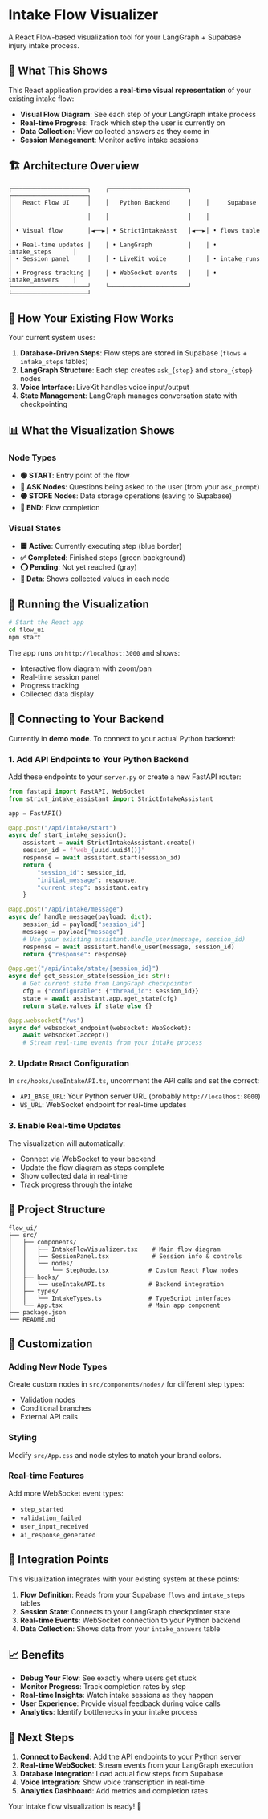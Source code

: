 # Intake Flow Visualizer

A React Flow-based visualization tool for your LangGraph + Supabase injury intake process.

## 🎯 What This Shows

This React application provides a **real-time visual representation** of your existing intake flow:

- **Visual Flow Diagram**: See each step of your LangGraph intake process
- **Real-time Progress**: Track which step the user is currently on
- **Data Collection**: View collected answers as they come in
- **Session Management**: Monitor active intake sessions

## 🏗️ Architecture Overview

```
┌─────────────────────┐    ┌──────────────────────┐    ┌─────────────────────┐
│   React Flow UI     │    │   Python Backend     │    │     Supabase        │
│                     │    │                      │    │                     │
│ • Visual flow       │◄──►│ • StrictIntakeAsst   │◄──►│ • flows table       │
│ • Real-time updates │    │ • LangGraph          │    │ • intake_steps      │
│ • Session panel     │    │ • LiveKit voice      │    │ • intake_runs       │
│ • Progress tracking │    │ • WebSocket events   │    │ • intake_answers    │
└─────────────────────┘    └──────────────────────┘    └─────────────────────┘
```

## 🔄 How Your Existing Flow Works

Your current system uses:

1. **Database-Driven Steps**: Flow steps are stored in Supabase (`flows` + `intake_steps` tables)
2. **LangGraph Structure**: Each step creates `ask_{step}` and `store_{step}` nodes
3. **Voice Interface**: LiveKit handles voice input/output
4. **State Management**: LangGraph manages conversation state with checkpointing

## 📊 What the Visualization Shows

### Node Types
- **🟢 START**: Entry point of the flow
- **🔵 ASK Nodes**: Questions being asked to the user (from your `ask_prompt`)
- **🟣 STORE Nodes**: Data storage operations (saving to Supabase)
- **🔴 END**: Flow completion

### Visual States
- **🟦 Active**: Currently executing step (blue border)
- **✅ Completed**: Finished steps (green background)  
- **⭕ Pending**: Not yet reached (gray)
- **📝 Data**: Shows collected values in each node

## 🚀 Running the Visualization

```bash
# Start the React app
cd flow_ui
npm start
```

The app runs on `http://localhost:3000` and shows:
- Interactive flow diagram with zoom/pan
- Real-time session panel
- Progress tracking
- Collected data display

## 🔌 Connecting to Your Backend

Currently in **demo mode**. To connect to your actual Python backend:

### 1. Add API Endpoints to Your Python Backend

Add these endpoints to your `server.py` or create a new FastAPI router:

```python
from fastapi import FastAPI, WebSocket
from strict_intake_assistant import StrictIntakeAssistant

app = FastAPI()

@app.post("/api/intake/start")
async def start_intake_session():
    assistant = await StrictIntakeAssistant.create()
    session_id = f"web_{uuid.uuid4()}"
    response = await assistant.start(session_id)
    return {
        "session_id": session_id,
        "initial_message": response,
        "current_step": assistant.entry
    }

@app.post("/api/intake/message")
async def handle_message(payload: dict):
    session_id = payload["session_id"]
    message = payload["message"]
    # Use your existing assistant.handle_user(message, session_id)
    response = await assistant.handle_user(message, session_id)
    return {"response": response}

@app.get("/api/intake/state/{session_id}")
async def get_session_state(session_id: str):
    # Get current state from LangGraph checkpointer
    cfg = {"configurable": {"thread_id": session_id}}
    state = await assistant.app.aget_state(cfg)
    return state.values if state else {}

@app.websocket("/ws")
async def websocket_endpoint(websocket: WebSocket):
    await websocket.accept()
    # Stream real-time events from your intake process
```

### 2. Update React Configuration

In `src/hooks/useIntakeAPI.ts`, uncomment the API calls and set the correct:
- `API_BASE_URL`: Your Python server URL (probably `http://localhost:8000`)
- `WS_URL`: WebSocket endpoint for real-time updates

### 3. Enable Real-time Updates

The visualization will automatically:
- Connect via WebSocket to your backend
- Update the flow diagram as steps complete
- Show collected data in real-time
- Track progress through the intake

## 📁 Project Structure

```
flow_ui/
├── src/
│   ├── components/
│   │   ├── IntakeFlowVisualizer.tsx    # Main flow diagram
│   │   ├── SessionPanel.tsx            # Session info & controls
│   │   └── nodes/
│   │       └── StepNode.tsx           # Custom React Flow nodes
│   ├── hooks/
│   │   └── useIntakeAPI.ts            # Backend integration
│   ├── types/
│   │   └── IntakeTypes.ts             # TypeScript interfaces
│   └── App.tsx                        # Main app component
├── package.json
└── README.md
```

## 🎨 Customization

### Adding New Node Types
Create custom nodes in `src/components/nodes/` for different step types:
- Validation nodes
- Conditional branches  
- External API calls

### Styling
Modify `src/App.css` and node styles to match your brand colors.

### Real-time Features
Add more WebSocket event types:
- `step_started`
- `validation_failed` 
- `user_input_received`
- `ai_response_generated`

## 🔧 Integration Points

This visualization integrates with your existing system at these points:

1. **Flow Definition**: Reads from your Supabase `flows` and `intake_steps` tables
2. **Session State**: Connects to your LangGraph checkpointer state
3. **Real-time Events**: WebSocket connection to your Python backend
4. **Data Collection**: Shows data from your `intake_answers` table

## 📈 Benefits

- **Debug Your Flow**: See exactly where users get stuck
- **Monitor Progress**: Track completion rates by step
- **Real-time Insights**: Watch intake sessions as they happen
- **User Experience**: Provide visual feedback during voice calls
- **Analytics**: Identify bottlenecks in your intake process

## 🚀 Next Steps

1. **Connect to Backend**: Add the API endpoints to your Python server
2. **Real-time WebSocket**: Stream events from your LangGraph execution
3. **Database Integration**: Load actual flow steps from Supabase
4. **Voice Integration**: Show voice transcription in real-time
5. **Analytics Dashboard**: Add metrics and completion rates

Your intake flow visualization is ready! 🎉